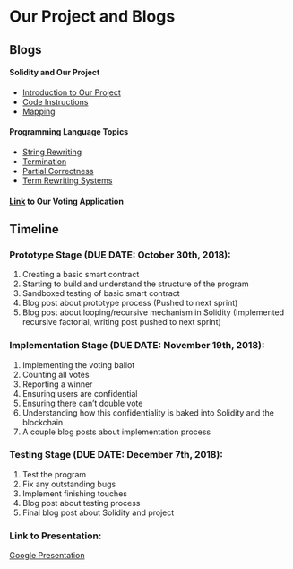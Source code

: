 # Our Project and Blogs

## Blogs
#### Solidity and Our Project

- [Introduction to Our Project](https://github.com/cberardi4/Programming-Languages/blob/master/Introduction%20to%20Project.md)
- [Code Instructions](https://github.com/cberardi4/Programming-Languages/blob/master/Code_Instructions.md)
- [Mapping](https://github.com/cberardi4/Programming-Languages/blob/master/Mapping.md)

#### Programming Language Topics
- [String Rewriting](https://github.com/cberardi4/Programming-Languages/blob/master/String-Rewriting.md)
- [Termination](https://github.com/cberardi4/Programming-Languages/blob/master/Termination.md)
- [Partial Correctness](https://github.com/cberardi4/Programming-Languages/blob/master/Partial-Correctness.md)
- [Term Rewriting Systems](https://github.com/cberardi4/Programming-Languages/blob/master/Term-Rewriting-Systems.md)

#### [Link](https://github.com/cberardi4/Programming-Languages/blob/master/VotingBallot.sol) to Our Voting Application

## Timeline

### Prototype Stage (DUE DATE: October 30th, 2018):
	
1. Creating a basic smart contract
2. Starting to build and understand the structure of the program
3. Sandboxed testing of basic smart contract
4. Blog post about prototype process (Pushed to next sprint)
5. Blog post about looping/recursive mechanism in Solidity (Implemented recursive factorial, writing post pushed to next sprint)

### Implementation Stage (DUE DATE: November 19th, 2018):

1. Implementing the voting ballot
2. Counting all votes
3. Reporting a winner
4. Ensuring users are confidential
5. Ensuring there can’t double vote
6. Understanding how this confidentiality is baked into Solidity and the blockchain
7. A couple blog posts about implementation process

### Testing Stage (DUE DATE: December 7th, 2018):
	
1. Test the program
2. Fix any outstanding bugs
3. Implement finishing touches
4. Blog post about testing process
5. Final blog post about Solidity and project


### Link to Presentation:
[Google Presentation](https://docs.google.com/presentation/d/1Qq9NI_bCsD094DYTSM06f6LpO85EKZa4h9-PVh_4pnM/edit?usp=sharing)
